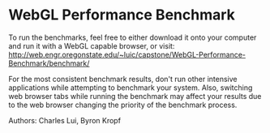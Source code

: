 WebGL Performance Benchmark
==========

To run the benchmarks, feel free to either download it onto your computer and run it with a WebGL capable browser, or visit: http://web.engr.oregonstate.edu/~luic/capstone/WebGL-Performance-Benchmark/benchmark/

For the most consistent benchmark results, don't run other intensive applications while attempting to benchmark your system. Also, switching web browser tabs while running the benchmark may affect your results due to the web browser changing the priority of the benchmark process. 

Authors: Charles Lui, Byron Kropf